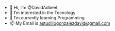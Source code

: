 - 👋 Hi, I’m @DavidAdbeel
- 👀 I’m interested in the Tecnology
- 🌱 I’m currently learning Programming
- 📫 My Email is astudillogonzalezdavid@gmail.com
